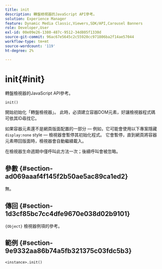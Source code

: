 ```yaml
---
title: init
description: 轉盤檢視器的JavaScript API參考。
solution: Experience Manager
feature: Dynamic Media Classic,Viewers,SDK/API,Carousel Banners
role: Developer,User
exl-id: 00e09e26-1380-487c-9512-34d805f1330d
source-git-commit: 96ac67e5645c2c55920cc971806ba2f14ae57044
workflow-type: tm+mt
source-wordcount: '119'
ht-degree: 2%

---
```


# init{#init}

轉盤檢視器的JavaScript API參考。

`init()`

開始初始化「轉盤檢視器」。 此時，必須建立容器DOM元素，好讓檢視器程式碼可依其ID尋找它。

如果容器元素還不是網頁版面配置的一部分 — 例如，它可能會使用以下專案隱藏 `display:none` style — 檢視器會暫停其初始化程式。 它會暫停，直到網頁將容器元素帶回版面時，檢視器會自動繼續載入。

在檢視器生命週期中僅呼叫此方法一次；後續呼叫會被忽略。

## 參數 {#section-ad069aaaf4f145f2b50ae5ac89ca1ed2}

無。

## 傳回 {#section-1d3cf85bc7cc4dfe9670e038d02b9101}

`{Object}` 檢視器例項的參考。

## 範例 {#section-9e9332aa86b74a5fb321375c03fdc5b3}

```
<instance>.init()
```
